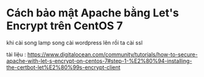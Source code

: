 # Cách bảo mật Apache bằng Let's Encrypt trên CentOS 7
khi cài song lamp song cài wordpress lên rồi ta cài ssl

 tài liệu : https://www.digitalocean.com/community/tutorials/how-to-secure-apache-with-let-s-encrypt-on-centos-7#step-1-%E2%80%94-installing-the-certbot-let%E2%80%99s-encrypt-client